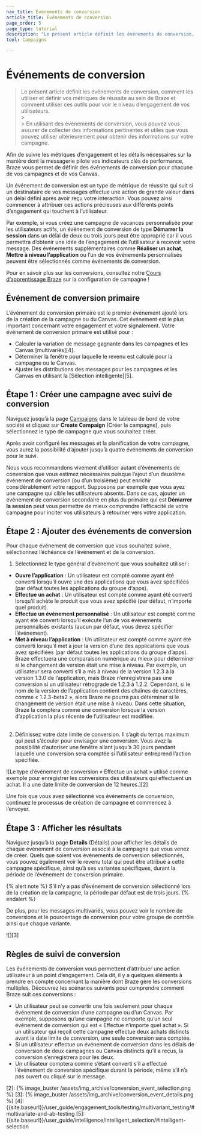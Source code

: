 ```yaml
---
nav_title: Événements de conversion
article_title: Événements de conversion
page_order: 5
page_type: tutorial
description: "Le présent article définit les événements de conversion, comment les utiliser et définir vos métriques de réussite au sein de Braze et comment utiliser ces outils pour voir le niveau d’engagement de vos utilisateurs."
tool: Campaigns

---
```

# Événements de conversion

> Le présent article définit les événements de conversion, comment les utiliser et définir vos métriques de réussite au sein de Braze et comment utiliser ces outils pour voir le niveau d’engagement de vos utilisateurs.
> <br>> <br>> En utilisant des événements de conversion, vous pouvez vous assurer de collecter des informations pertinentes et utiles que vous pouvez utiliser ultérieurement pour obtenir des informations sur votre campagne. 

Afin de suivre les métriques d’engagement et les détails nécessaires sur la manière dont la messagerie pilote vos indicateurs clés de performance, Braze vous permet de définir des événements de conversion pour chacune de vos campagnes et de vos Canvas.

Un événement de conversion est un type de métrique de réussite qui suit si un destinataire de vos messages effectue une action de grande valeur dans un délai défini après avoir reçu votre interaction. Vous pouvez ainsi commencer à attribuer ces actions précieuses aux différents points d’engagement qui touchent à l’utilisateur. 

Par exemple, si vous créez une campagne de vacances personnalisée pour les utilisateurs actifs, un événement de conversion de type **Démarrer la session** dans un délai de deux ou trois jours peut être approprié car il vous permettra d’obtenir une idée de l’engagement de l’utilisateur à recevoir votre message. Des événements supplémentaires comme **Réaliser un achat**, **Mettre à niveau l’application** ou l’un de vos événements personnalisés peuvent être sélectionnés comme événements de conversion.

Pour en savoir plus sur les conversions, consultez notre [Cours d’apprentissage Braze](https://learning.braze.com/campaign-setup-delivery-targeting-conversions) sur la configuration de campagne !

## Événement de conversion primaire

L’événement de conversion primaire est le premier événement ajouté lors de la création de la campagne ou du Canvas. Cet événement est le plus important concernant votre engagement et votre signalement. Votre événement de conversion primaire est utilisé pour :

- Calculer la variation de message gagnante dans les campagnes et les Canvas [multivariés][4].
- Déterminer la fenêtre pour laquelle le revenu est calculé pour la campagne ou le Canvas.
- Ajuster les distributions des messages pour les campagnes et les Canvas en utilisant la [Sélection intelligente][5].

## Étape 1 : Créer une campagne avec suivi de conversion

Naviguez jusqu’à la page [Campaigns][1] dans le tableau de bord de votre société et cliquez sur **Create Campaign** (Créer la campagne), puis sélectionnez le type de campagne que vous souhaitez créer.

Après avoir configuré les messages et la planification de votre campagne, vous aurez la possibilité d’ajouter jusqu’à quatre événements de conversion pour le suivi. 

Nous vous recommandons vivement d’utiliser autant d’événements de conversion que vous estimez nécessaires puisque l’ajout d’un deuxième événement de conversion (ou d’un troisième) peut enrichir considérablement votre rapport. Supposons par exemple que vous ayez une campagne qui cible les utilisateurs absents. Dans ce cas, ajouter un événement de conversion secondaire en plus du primaire qui est **Démarrer la session** peut vous permettre de mieux comprendre l’efficacité de votre campagne pour inciter vos utilisateurs à retourner vers votre application. 

## Étape 2 : Ajouter des événements de conversion

Pour chaque événement de conversion que vous souhaitez suivre, sélectionnez l’échéance de l’événement et de la conversion.

1. Sélectionnez le type général d’événement que vous souhaitez utiliser :
  - **Ouvre l’application** : Un utilisateur est compté comme ayant été converti lorsqu’il ouvre une des applications que vous avez spécifiées (par défaut toutes les applications du groupe d’apps).
  - **Effectue un achat** : Un utilisateur est compté comme ayant été converti lorsqu’il achète le produit que vous avez spécifié (par défaut, n’importe quel produit).
  - **Effectue un événement personnalisé** : Un utilisateur est compté comme ayant été converti lorsqu’il exécute l’un de vos événements personnalisés existants (aucun par défaut, vous devez spécifier l’événement).
  - **Met à niveau l’application** : Un utilisateur est compté comme ayant été converti lorsqu’il met à jour la version d’une des applications que vous avez spécifiées (par défaut toutes les applications du groupe d’apps). Braze effectuera une comparaison numérique au mieux pour déterminer si le changement de version était une mise à niveau. Par exemple, un utilisateur sera converti s’il a mis à niveau de la version 1.2.3 à la version 1.3.0 de l’application, mais Braze n’enregistrera pas une conversion si un utilisateur rétrograde de 1.2.3 à 1.2.2. Cependant, si le nom de la version de l’application contient des chaînes de caractères, comme « 1.2.3-beta2 », alors Braze ne pourra pas déterminer si le changement de version était une mise à niveau. Dans cette situation, Braze la comptera comme une conversion lorsque la version d’application la plus récente de l’utilisateur est modifiée.<br><br>
2. Définissez votre date limite de conversion. Il s’agit du temps maximum qui peut s’écouler pour envisager une conversion. Vous avez la possibilité d’autoriser une fenêtre allant jusqu’à 30 jours pendant laquelle une conversion sera comptée si l’utilisateur entreprend l’action spécifiée.  

![Le type d’événement de conversion « Effectue un achat » utilisé comme exemple pour enregistrer les conversions des utilisateurs qui effectuent un achat. Il a une date limite de conversion de 12 heures.][2]

Une fois que vous avez sélectionné vos événements de conversion, continuez le processus de création de campagne et commencez à l’envoyer.

## Étape 3 : Afficher les résultats

Naviguez jusqu’à la page **Details** (Détails) pour afficher les détails de chaque événement de conversion associé à la campagne que vous venez de créer. Quels que soient vos événements de conversion sélectionnés, vous pouvez également voir le revenu total qui peut être attribué à cette campagne spécifique, ainsi qu’à ses variantes spécifiques, durant la période de l’événement de conversion primaire.

{% alert note %}
S’il n’y a pas d’événement de conversion sélectionné lors de la création de la campagne, la période par défaut est de trois jours. 
{% endalert %}

De plus, pour les messages multivariés, vous pouvez voir le nombre de conversions et le pourcentage de conversion pour votre groupe de contrôle ainsi que chaque variante.

![][3]

## Règles de suivi de conversion

Les événements de conversion vous permettent d’attribuer une action utilisateur à un point d’engagement. Cela dit, il y a quelques éléments à prendre en compte concernant la manière dont Braze gère les conversions multiples. Découvrez les scénarios suivants pour comprendre comment Braze suit ces conversions :

- Un utilisateur peut se convertir une fois seulement pour chaque événement de conversion d’une campagne ou d’un Canvas. Par exemple, supposons qu’une campagne ne comporte qu’un seul événement de conversion qui est « Effectue n’importe quel achat ». Si un utilisateur qui reçoit cette campagne effectue deux achats distincts avant la date limite de conversion, une seule conversion sera comptée.
- Si un utilisateur effectue un événement de conversion dans les délais de conversion de deux campagnes ou Canvas distincts qu’il a reçus, la conversion s’enregistrera pour les deux.
- Un utilisateur comptera comme s’étant converti s’il a effectué l’événement de conversion spécifique durant la période, même s’il n’a pas ouvert ou cliqué sur le message.

[1]: https://dashboard-01.braze.com/engagement/campaigns/ "Campaigns Page"
[2]: {% image_buster /assets/img_archive/conversion_event_selection.png %}
[3]: {% image_buster /assets/img_archive/conversion_event_details.png %}
[4]: {{site.baseurl}}/user_guide/engagement_tools/testing/multivariant_testing/#multivariate-and-ab-testing
[5]: {{site.baseurl}}/user_guide/intelligence/intelligent_selection/#intelligent-selection